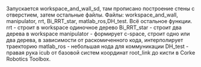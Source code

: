 Запускается workspace_and_wall_sd, там прописано построение стены с отверстием, затем остальные файлы.
Файлы: workspace_and_wall, manipulator, rrt, Bi_RRT_star, matlab_ros,DH_test. Всё остальное функции.
rrt - строит в workspace одиночное дерево 
Bi_RRT_star - строит два дерева в workspace
manipulator - формирует c-space, строит одно или два дерева, в зависимости от раскомиченного кода, интерполирует траекторию
matlab_ros - небольшая нода для коммуникации
DH_test - правая рука icub от базовой систем координат root_link  до кисти в Corke Robotics Toolbox.
